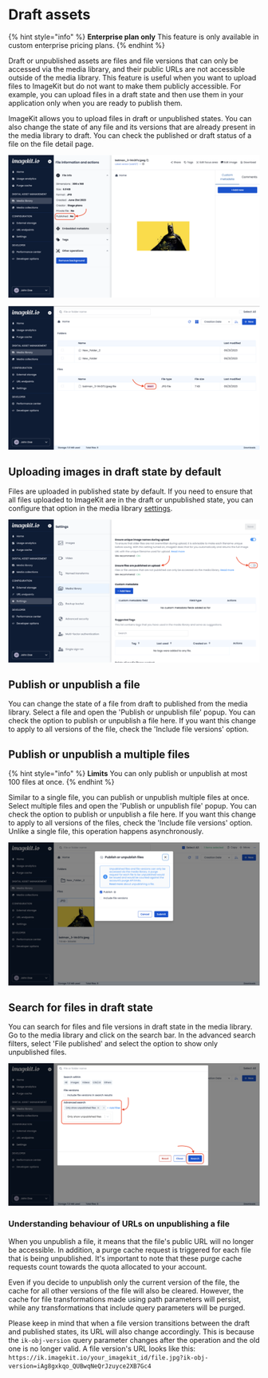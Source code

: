 # Draft assets

{% hint style="info" %}
**Enterprise plan only**
This feature is only available in custom enterprise pricing plans.
{% endhint %}

Draft or unpublished assets are files and file versions that can only be accessed via the media library, and their public URLs are not accessible outside of the media library. This feature is useful when you want to upload files to ImageKit but do not want to make them publicly accessible. For example, you can upload files in a draft state and then use them in your application only when you are ready to publish them.

ImageKit allows you to upload files in draft or unpublished states. You can also change the state of any file and its versions that are already present in the media library to draft. You can check the published or draft status of a file on the file detail page.

![Published or draft status of a file (detail page)](<../../.gitbook/assets/published-draft-status.png>)

![Published or draft status of a file (list view)](<../../.gitbook/assets/published-draft-status-list.png>)

## Uploading images in draft state by default

Files are uploaded in published state by default. If you need to ensure that all files uploaded to ImageKit are in the draft or unpublished state, you can configure that option in the media library [settings](https://imagekit.io/dashboard/settings/media-library).

![Upload files in draft state by default](<../../.gitbook/assets/publish-file-on-upload-setting.png>)

## Publish or unpublish a file

You can change the state of a file from draft to published from the media library. Select a file and open the 'Publish or unpublish file' popup. You can check the option to publish or unpublish a file here. If you want this change to apply to all versions of the file, check the 'Include file versions' option.

## Publish or unpublish a multiple files

{% hint style="info" %}
**Limits**
You can only publish or unpublish at most 100 files at once.
{% endhint %}

Similar to a single file, you can publish or unpublish multiple files at once. Select multiple files and open the 'Publish or unpublish file' popup. You can check the option to publish or unpublish a file here. If you want this change to apply to all versions of the files, check the 'Include file versions' option. Unlike a single file, this operation happens asynchronously.

![Publish or unpublish a files](<../../.gitbook/assets/publish-unpublish-file-modal.png>)

## Search for files in draft state

You can search for files and file versions in draft state in the media library. Go to the media library and click on the search bar. In the advanced search filters, select 'File published' and select the option to show only unpublished files.

![Search for unpublished files in the media library](<../../.gitbook/assets/search-unpublished-files.png>)

### Understanding behaviour of URLs on unpublishing a file

When you unpublish a file, it means that the file's public URL will no longer be accessible. In addition, a purge cache request is triggered for each file that is being unpublished. It's important to note that these purge cache requests count towards the quota allocated to your account.

Even if you decide to unpublish only the current version of the file, the cache for all other versions of the file will also be cleared. However, the cache for file transformations made using path parameters will persist, while any transformations that include query parameters will be purged.

Please keep in mind that when a file version transitions between the draft and published states, its URL will also change accordingly. This is because the `ik-obj-version` query parameter changes after the operation and the old one is no longer valid. A file version's URL looks like this: `https://ik.imagekit.io/your_imagekit_id/file.jpg?ik-obj-version=iAg8gxkqo_QUBwqNeQrJzuyce2XB7Gc4`
